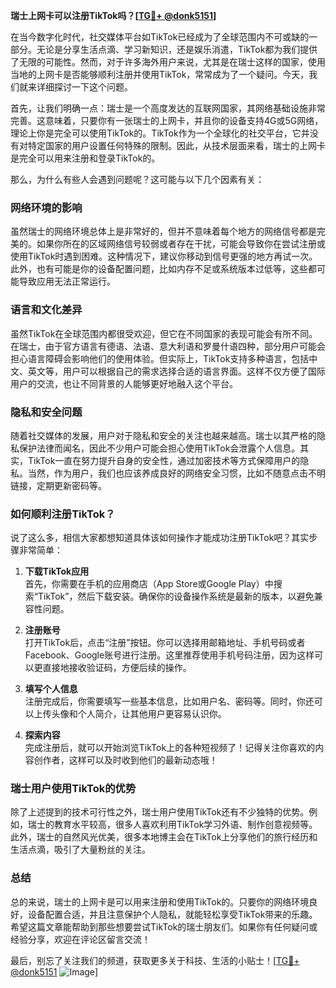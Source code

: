 **瑞士上网卡可以注册TikTok吗？[[TG💪+ @donk5151](https://t.me/s/donk5151)]**

在当今数字化时代，社交媒体平台如TikTok已经成为了全球范围内不可或缺的一部分。无论是分享生活点滴、学习新知识，还是娱乐消遣，TikTok都为我们提供了无限的可能性。然而，对于许多海外用户来说，尤其是在瑞士这样的国家，使用当地的上网卡是否能够顺利注册并使用TikTok，常常成为了一个疑问。今天，我们就来详细探讨一下这个问题。

首先，让我们明确一点：瑞士是一个高度发达的互联网国家，其网络基础设施非常完善。这意味着，只要你有一张瑞士的上网卡，并且你的设备支持4G或5G网络，理论上你是完全可以使用TikTok的。TikTok作为一个全球化的社交平台，它并没有对特定国家的用户设置任何特殊的限制。因此，从技术层面来看，瑞士的上网卡是完全可以用来注册和登录TikTok的。

那么，为什么有些人会遇到问题呢？这可能与以下几个因素有关：

### **网络环境的影响**

虽然瑞士的网络环境总体上是非常好的，但并不意味着每个地方的网络信号都是完美的。如果你所在的区域网络信号较弱或者存在干扰，可能会导致你在尝试注册或使用TikTok时遇到困难。这种情况下，建议你移动到信号更强的地方再试一次。此外，也有可能是你的设备配置问题，比如内存不足或系统版本过低等，这些都可能导致应用无法正常运行。

### **语言和文化差异**

虽然TikTok在全球范围内都很受欢迎，但它在不同国家的表现可能会有所不同。在瑞士，由于官方语言有德语、法语、意大利语和罗曼什语四种，部分用户可能会担心语言障碍会影响他们的使用体验。但实际上，TikTok支持多种语言，包括中文、英文等，用户可以根据自己的需求选择合适的语言界面。这样不仅方便了国际用户的交流，也让不同背景的人能够更好地融入这个平台。

### **隐私和安全问题**

随着社交媒体的发展，用户对于隐私和安全的关注也越来越高。瑞士以其严格的隐私保护法律而闻名，因此不少用户可能会担心使用TikTok会泄露个人信息。其实，TikTok一直在努力提升自身的安全性，通过加密技术等方式保障用户的隐私。当然，作为用户，我们也应该养成良好的网络安全习惯，比如不随意点击不明链接，定期更新密码等。

### **如何顺利注册TikTok？**

说了这么多，相信大家都想知道具体该如何操作才能成功注册TikTok吧？其实步骤非常简单：

1. **下载TikTok应用**  
   首先，你需要在手机的应用商店（App Store或Google Play）中搜索“TikTok”，然后下载安装。确保你的设备操作系统是最新的版本，以避免兼容性问题。

2. **注册账号**  
   打开TikTok后，点击“注册”按钮。你可以选择用邮箱地址、手机号码或者Facebook、Google账号进行注册。这里推荐使用手机号码注册，因为这样可以更直接地接收验证码，方便后续的操作。

3. **填写个人信息**  
   注册完成后，你需要填写一些基本信息，比如用户名、密码等。同时，你还可以上传头像和个人简介，让其他用户更容易认识你。

4. **探索内容**  
   完成注册后，就可以开始浏览TikTok上的各种短视频了！记得关注你喜欢的内容创作者，这样可以及时收到他们的最新动态哦！

### **瑞士用户使用TikTok的优势**

除了上述提到的技术可行性之外，瑞士用户使用TikTok还有不少独特的优势。例如，瑞士的教育水平较高，很多人喜欢利用TikTok学习外语、制作创意视频等。此外，瑞士的自然风光优美，很多本地博主会在TikTok上分享他们的旅行经历和生活点滴，吸引了大量粉丝的关注。

### **总结**

总的来说，瑞士的上网卡是可以用来注册和使用TikTok的。只要你的网络环境良好，设备配置合适，并且注意保护个人隐私，就能轻松享受TikTok带来的乐趣。希望这篇文章能帮助到那些想要尝试TikTok的瑞士朋友们。如果你有任何疑问或经验分享，欢迎在评论区留言交流！

最后，别忘了关注我们的频道，获取更多关于科技、生活的小贴士！[[TG💪+ @donk5151](https://t.me/s/donk5151) ![Image](https://i.postimg.cc/rwNCRYN7/Snipaste-2025-04-30-17-27-05.png)]